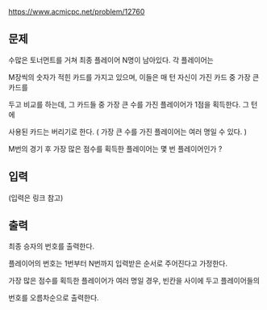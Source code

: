 https://www.acmicpc.net/problem/12760

## 문제
수많은 토너먼트를 거쳐 최종 플레이어 N명이 남아있다. 각 플레이어는

M장씩의 숫자가 적힌 카드를 가지고 있으며, 이들은 매 턴 자신이 가진 카드 중 가장 큰 카드를

두고 비교를 하는데, 그 카드들 중 가장 큰 수를 가진 플레이어가 1점을 획득한다. 그 턴에

사용된 카드는 버리기로 한다. ( 가장 큰 수를 가진 플레이어는 여러 명일 수 있다. )

M번의 경기 후 가장 많은 점수를 획득한 플레이어는 몇 번 플레이어인가 ?

## 입력
(입력은 링크 참고)

## 출력
최종 승자의 번호를 출력한다.

플레이어의 번호는 1번부터 N번까지 입력받은 순서로 주어진다고 가정한다.

가장 많은 점수를 획득한 플레이어가 여러 명일 경우, 빈칸을 사이에 두고 플레이어들의

번호를 오름차순으로 출력한다.
